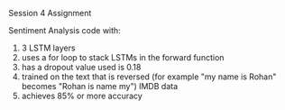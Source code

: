 Session 4 Assignment

Sentiment Analysis code with:

1. 3 LSTM layers
2. uses a for loop to stack LSTMs in the forward function
3. has a dropout value used is 0.18
4. trained on the text that is reversed (for example "my name is Rohan" becomes "Rohan is name my") IMDB data
5. achieves 85% or more accuracy
